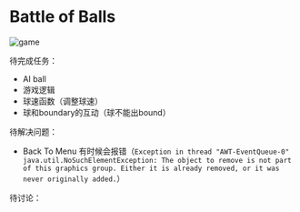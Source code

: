# Battle of Balls

![game](https://github.com/yixiaowang2001/COMP-128_FP/blob/main/res/Pic1.png)

待完成任务：
+ AI ball
+ 游戏逻辑
+ 球速函数（调整球速）
+ 球和boundary的互动（球不能出bound）

待解决问题：
+ Back To Menu 有时候会报错（`Exception in thread "AWT-EventQueue-0" java.util.NoSuchElementException: The object to remove is not part of this graphics group. Either it is already removed, or it was never originally added.`）

待讨论：
